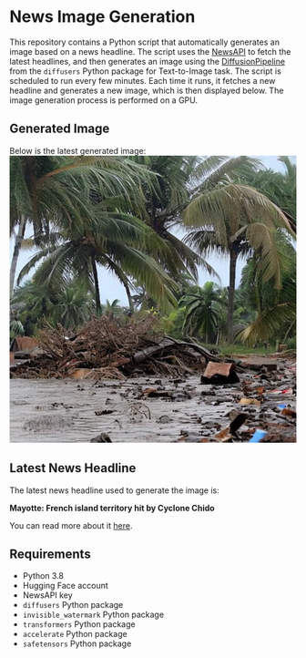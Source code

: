 # News Image Generation
This repository contains a Python script that automatically generates an image based on a news headline. The script uses the [NewsAPI](https://newsapi.org/) to fetch the latest headlines, and then generates an image using the [DiffusionPipeline](https://github.com/huggingface/diffusers) from the `diffusers` Python package for Text-to-Image task.
The script is scheduled to run every few minutes. Each time it runs, it fetches a new headline and generates a new image, which is then displayed below. The image generation process is performed on a GPU.

## Generated Image
Below is the latest generated image:
![Generated Image](image.png)

## Latest News Headline
The latest news headline used to generate the image is:

**Mayotte: French island territory hit by Cyclone Chido**

You can read more about it [here](https://news.google.com/rss/articles/CBMiWkFVX3lxTFBvRWFVQVh5ZEZMVGMwaU5iaDRwUGtiOUNyYmFJZDhwYi0yRThIZXFFRHFlQm9vcTZUMmt1aXVkQTRFNnp4NzkwQ1k3NUVpWkQzUW9iVWxkc3JDd9IBX0FVX3lxTE1Mc3Zub3dxSktJQWlnZk1hU0RmYVBndklmX3JuOEl0WDlvTzRiTHdmdE9hZk5aMmJBbFk1d00tNFhFZlcydUIwOHRXTmtlSU9pMF95NW85ZURKa2x6bGJZ?oc=5).

## Requirements
- Python 3.8
- Hugging Face account
- NewsAPI key
- `diffusers` Python package
- `invisible_watermark` Python package
- `transformers` Python package
- `accelerate` Python package
- `safetensors` Python package
